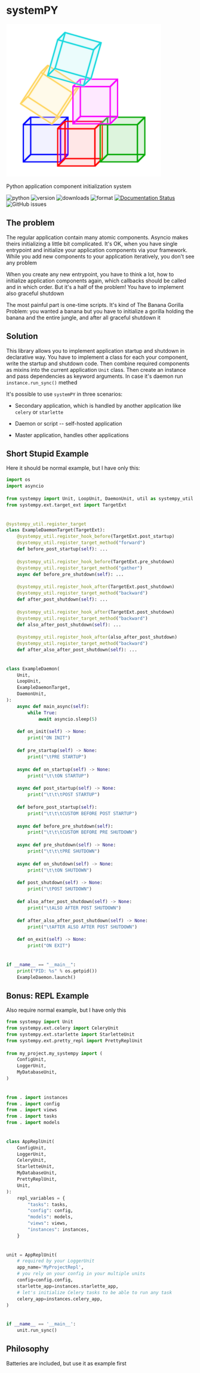 # systemPY

![Logo](docs/images/systempy-logo.png)

Python application component initialization system

![python](https://img.shields.io/pypi/pyversions/systemPY)
![version](https://img.shields.io/pypi/v/systemPY)
![downloads](https://img.shields.io/pypi/dm/systemPY)
![format](https://img.shields.io/pypi/format/systemPY)
[![Documentation Status](https://readthedocs.org/projects/systempy/badge/?version=latest)](https://systempy.readthedocs.io/en/latest/?badge=latest)
![GitHub issues](https://img.shields.io/github/issues/kai3341/systemPY)

## The problem

The regular application contain many atomic components. Asyncio makes theirs
initializing a little bit complicated. It's OK, when you have single entrypoint
and initialize your application components via your framework. While you add
new components to your application iteratively, you don't see any problem

When you create any new entrypoint, you have to think a lot, how to initialize
application components again, which callbacks should be called and in which
order. But it's a half of the problem! You have to implement also graceful
shutdown

The most painful part is one-time scripts. It's kind of The Banana Gorilla
Problem: you wanted a banana but you have to initialize a gorilla holding the
banana and the entire jungle, and after all graceful shutdown it

## Solution

This library allows you to implement application startup and shutdown in
declarative way. You have to implement a class for each your component,
write the startup and shutdown code. Then combine required components as mixins
into the current application `Unit` class. Then create an instance and pass
dependencies as keyword arguments. In case it's daemon run `instance.run_sync()`
methed

It's possible to use `systemPY` in three scenarios:

* Secondary application, which is handled by another application like
`celery` or `starlette`

* Daemon or script -- self-hosted application

* Master application, handles other applications


## Short Stupid Example

Here it should be normal example, but I have only this:

```python
import os
import asyncio

from systempy import Unit, LoopUnit, DaemonUnit, util as systempy_util
from systempy.ext.target_ext import TargetExt


@systempy_util.register_target
class ExampleDaemonTarget(TargetExt):
    @systempy_util.register_hook_before(TargetExt.post_startup)
    @systempy_util.register_target_method("forward")
    def before_post_startup(self): ...

    @systempy_util.register_hook_before(TargetExt.pre_shutdown)
    @systempy_util.register_target_method("gather")
    async def before_pre_shutdown(self): ...

    @systempy_util.register_hook_after(TargetExt.post_shutdown)
    @systempy_util.register_target_method("backward")
    def after_post_shutdown(self): ...

    @systempy_util.register_hook_after(TargetExt.post_shutdown)
    @systempy_util.register_target_method("backward")
    def also_after_post_shutdown(self): ...

    @systempy_util.register_hook_after(also_after_post_shutdown)
    @systempy_util.register_target_method("backward")
    def after_also_after_post_shutdown(self): ...


class ExampleDaemon(
    Unit,
    LoopUnit,
    ExampleDaemonTarget,
    DaemonUnit,
):
    async def main_async(self):
        while True:
            await asyncio.sleep(5)

    def on_init(self) -> None:
        print("ON INIT")

    def pre_startup(self) -> None:
        print("\tPRE STARTUP")

    async def on_startup(self) -> None:
        print("\t\tON STARTUP")

    async def post_startup(self) -> None:
        print("\t\t\tPOST STARTUP")

    def before_post_startup(self):
        print("\t\t\tCUSTOM BEFORE POST STARTUP")

    async def before_pre_shutdown(self):
        print("\t\t\tCUSTOM BEFORE PRE SHUTDOWN")

    async def pre_shutdown(self) -> None:
        print("\t\t\tPRE SHUTDOWN")

    async def on_shutdown(self) -> None:
        print("\t\tON SHUTDOWN")

    def post_shutdown(self) -> None:
        print("\tPOST SHUTDOWN")

    def also_after_post_shutdown(self) -> None:
        print("\tALSO AFTER POST SHUTDOWN")

    def after_also_after_post_shutdown(self) -> None:
        print("\tAFTER ALSO AFTER POST SHUTDOWN")

    def on_exit(self) -> None:
        print("ON EXIT")


if __name__ == "__main__":
    print("PID: %s" % os.getpid())
    ExampleDaemon.launch()
```

## Bonus: REPL Example

Also require normal example, but I have only this

```python
from systempy import Unit
from systempy.ext.celery import CeleryUnit
from systempy.ext.starlette import StarletteUnit
from systempy.ext.pretty_repl import PrettyReplUnit

from my_project.my_systempy import (
    ConfigUnit,
    LoggerUnit,
    MyDatabaseUnit,
)


from . import instances
from . import config
from . import views
from . import tasks
from . import models


class AppReplUnit(
    ConfigUnit,
    LoggerUnit,
    CeleryUnit,
    StarletteUnit,
    MyDatabaseUnit,
    PrettyReplUnit,
    Unit,
):
    repl_variables = {
        "tasks": tasks,
        "config": config,
        "models": models,
        "views": views,
        "instances": instances,
    }


unit = AppReplUnit(
    # required by your LoggerUnit
    app_name='MyProjectRepl',
    # you rely on your config in your multiple units
    config=config.config,
    starlette_app=instances.starlette_app,
    # let's initialize Celery tasks to be able to run any task
    celery_app=instances.celery_app,
)


if __name__ == '__main__':
    unit.run_sync()
```

## Philosophy

Batteries are included, but use it as example first
